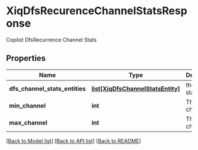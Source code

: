 # XiqDfsRecurenceChannelStatsResponse

Copilot DfsRecurrence Channel Stats
## Properties
Name | Type | Description | Notes
------------ | ------------- | ------------- | -------------
**dfs_channel_stats_entities** | [**list[XiqDfsChannelStatsEntity]**](XiqDfsChannelStatsEntity.md) | the channel stats data | [optional] 
**min_channel** | **int** | The min channel | [optional] 
**max_channel** | **int** | The max channel | [optional] 

[[Back to Model list]](../README.md#documentation-for-models) [[Back to API list]](../README.md#documentation-for-api-endpoints) [[Back to README]](../README.md)


